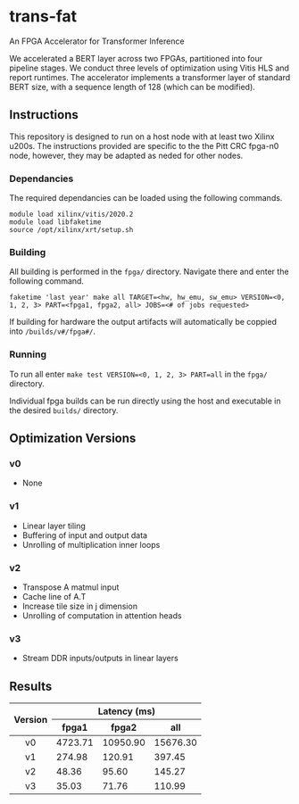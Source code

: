 # trans-fat
An FPGA Accelerator for Transformer Inference

We accelerated a BERT layer across two FPGAs, partitioned into four pipeline stages. We conduct three levels of optimization using Vitis HLS and report runtimes. The accelerator implements a transformer layer of standard BERT size, with a sequence length of 128 (which can be modified).

## Instructions
This repository is designed to run on a host node with at least two Xilinx u200s. The instructions provided are specific to the the Pitt CRC fpga-n0 node, however, they may be adapted as neded for other nodes.

### Dependancies
The required dependancies can be loaded using the following commands.

```
module load xilinx/vitis/2020.2
module load libfaketime
source /opt/xilinx/xrt/setup.sh
```

### Building
All building is performed in the `fpga/` directory. Navigate there and enter the following command.

```
faketime 'last year' make all TARGET=<hw, hw_emu, sw_emu> VERSION=<0, 1, 2, 3> PART=<fpga1, fpga2, all> JOBS=<# of jobs requested>
```

If building for hardware the output artifacts will automatically be coppied into `/builds/v#/fpga#/`.

### Running
To run all enter `make test VERSION=<0, 1, 2, 3> PART=all` in the `fpga/` directory.

Individual fpga builds can be run directly using the host and executable in the desired `builds/` directory.

## Optimization Versions

### v0
- None

### v1
- Linear layer tiling
- Buffering of input and output data
- Unrolling of multiplication inner loops

### v2
- Transpose A matmul input
- Cache line of A.T
- Increase tile size in j dimension 
- Unrolling of computation in attention heads

### v3
- Stream DDR inputs/outputs in linear layers

## Results

<table align="center">
<thead>
  <tr>
    <th rowspan="2">Version</th>
    <th colspan="3">Latency (ms)</th>
  </tr>
  <tr>
    <th>fpga1</th>
    <th>fpga2</th>
    <th>all</th>
  </tr>
</thead>
<tbody>
  <tr>
    <td align="center">v0</td>
    <td>4723.71</td>
    <td>10950.90</td>
    <td>15676.30</td>
  </tr>
  <tr>
    <td align="center">v1</td>
    <td>274.98</td>
    <td>120.91</td>
    <td>397.45</td>
  </tr>
  <tr>
    <td align="center">v2</td>
    <td>48.36</td>
    <td>95.60</td>
    <td>145.27</td>
  </tr>
  <tr>
    <td align="center">v3</td>
    <td>35.03</td>
    <td>71.76</td>
    <td>110.99</td>
  </tr>
</tbody>
</table>


